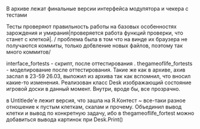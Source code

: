 В архиве лежат финальные версии интерфейса модулятора и чекера с тестами

Тесты проверяют правильность работы на базовых особенностях зарождения и умирания|проверяется работа функций проверки, что станет с клеткой|.
/ проблема была в том что на винде их браузера не получаются коммиты, только добвление новых файлов, поэтому так много коммитов/

interface_fortests - скрипт, после оттестирования . thegameoflife_fortests - моделирование после оттестирования. Такие же как в архиве, ахив заслал в 23-59 26.03, выложил из архива так как вспомнил, что вносил какие-то изменения. Реализован класс Desk изображающий состояние игровой доски в данный момент. Внутри, вроде бы, все прозрачно.

в Untitlede'e лежит версия, что зашла на Я.Контест ~ все-таки разное отношение к пустым клеткам, скалам и прочему. Объединил вывод клетки и вывод по конкретную задачу, ибо в thegameoflife_fortest можно добавиться вывода картинок при Desk.Print() 
